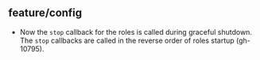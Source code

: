 ## feature/config
* Now the `stop` callback for the roles is called during graceful shutdown. The
  `stop` callbacks are called in the reverse order of roles startup (gh-10795).
